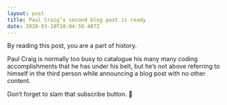 ```yaml
---
layout: post
title: Paul Craig’s second blog post is ready
date: 2020-03-10T20:04:58.487Z
---
```


By reading this post, you are a part of history.

Paul Craig is normally too busy to catalogue his many many coding accomplishments that he has under his belt, but he’s not above referring to himself in the third person while announcing a blog post with no other content.

Don‘t forget to slam that subscribe button. 👊
